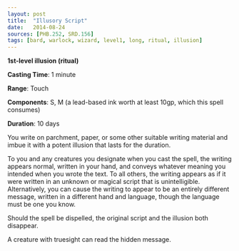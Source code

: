 ```yaml
---
layout: post
title:  "Illusory Script"
date:   2014-08-24
sources: [PHB.252, SRD.156]
tags: [bard, warlock, wizard, level1, long, ritual, illusion]
---
```


**1st-level illusion (ritual)**

**Casting Time**: 1 minute

**Range**: Touch

**Components**: S, M (a lead-based ink worth at least 10gp, which this spell consumes)

**Duration**: 10 days

You write on parchment, paper, or some other suitable writing material and imbue it with a potent illusion that lasts for the duration.

To you and any creatures you designate when you cast the spell, the writing appears normal, written in your hand, and conveys whatever meaning you intended when you wrote the text. To all others, the writing appears as if it were written in an unknown or magical script that is unintelligible. Alternatively, you can cause the writing to appear to be an entirely different message, written in a different hand and language, though the language must be one you know.

Should the spell be dispelled, the original script and the illusion both disappear.

A creature with truesight can read the hidden message.
